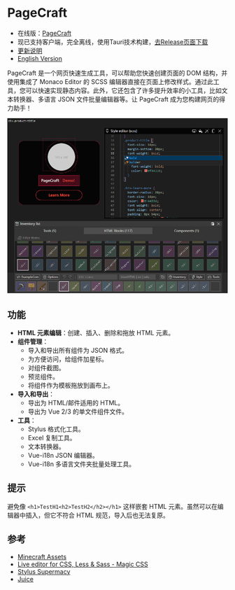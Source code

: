 # PageCraft

- 在线版：[PageCraft](https://canwdev.github.io/page-craft-vite/#/)
- 现已支持客户端，完全离线，使用Tauri技术构建，[去Release页面下载](https://github.com/canwdev/page-craft-vite/releases)
- [更新说明](./release-notes.md)
- [English Version](./README-en.md)

PageCraft 是一个网页快速生成工具，可以帮助您快速创建页面的 DOM 结构，并使用集成了 Monaco Editor 的 SCSS 编辑器直接在页面上修改样式。通过此工具，您可以快速实现静态内容。此外，它还包含了许多提升效率的小工具，比如文本转换器、多语言 JSON 文件批量编辑器等。让 PageCraft 成为您构建网页的得力助手！

![img](./screenshot.png)

## 功能

- **HTML 元素编辑**：创建、插入、删除和拖放 HTML 元素。
- **组件管理**：
  - 导入和导出所有组件为 JSON 格式。
  - 为方便访问，给组件加星标。
  - 对组件截图。
  - 预览组件。
  - 将组件作为模板拖放到画布上。
- **导入和导出**：
  - 导出为 HTML/邮件适用的 HTML。
  - 导出为 Vue 2/3 的单文件组件文件。
- **工具**：
  - Stylus 格式化工具。
  - Excel 复制工具。
  - 文本转换器。
  - Vue-i18n JSON 编辑器。
  - Vue-i18n 多语言文件夹批量处理工具。

## 提示

避免像 `<h1>TestH1<h2>TestH2</h2></h1>` 这样嵌套 HTML 元素。虽然可以在编辑器中插入，但它不符合 HTML 规范，导入后也无法复原。

## 参考

- [Minecraft Assets](https://mcasset.cloud/)
- [Live editor for CSS, Less & Sass - Magic CSS](https://chrome.google.com/webstore/detail/live-editor-for-css-less/ifhikkcafabcgolfjegfcgloomalapol/related?utm_source=chrome-ntp-icon)
- [Stylus Supermacy](https://thisismanta.github.io/stylus-supremacy/#demo)
- [Juice](https://github.com/Automattic/juice)
